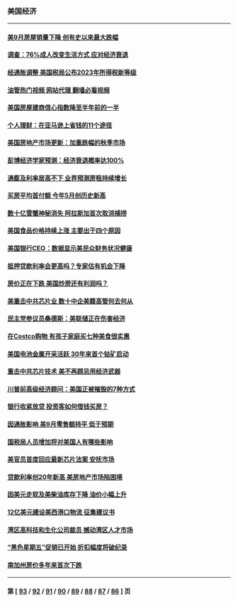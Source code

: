 ### 美国经济
---
#### [美9月房屋销量下降 创有史以来最大跌幅](../../pages/ncid1078158/n13849021.md?10200845) 
#### [调查：76%成人改变生活方式 应对经济衰退](../../pages/ncid1078158/n13848790.md?10200845) 
#### [经通胀调整 美国税局公布2023年所得税新等级](../../pages/ncid1078158/n13848850.md?10200845) 
#### [油管热门视频 网站代理 翻墙必看视频](http://132.145.103.77:81/youtube.html?10200845)
#### [美国房屋建商信心指数降至半年前的一半](../../pages/ncid1078158/n13848242.md?10200845) 
#### [个人理财：在亚马逊上省钱的11个途径](../../pages/ncid1078158/n13847993.md?10200845) 
#### [美国房地产市场更新：加重跌幅的秋季市场](../../pages/ncid1078158/n13847677.md?10200845) 
#### [彭博经济学家预测：经济衰退概率达100%](../../pages/ncid1078158/n13847765.md?10200845) 
#### [通膨及利率居高不下 业界预测房租持续增长](../../pages/ncid1078158/n13847743.md?10200845) 
#### [买房平均首付额 今年5月创历史新高](../../pages/ncid1078158/n13847651.md?10200845) 
#### [数十亿雪蟹神秘消失 阿拉斯加首次取消捕捞](../../pages/ncid1078158/n13847554.md?10200845) 
#### [美国食品价格持续上涨 主要出于四个原因](../../pages/ncid1078158/n13847448.md?10200845) 
#### [美国银行CEO：数据显示美民众财务状况健康](../../pages/ncid1078158/n13847507.md?10200845) 
#### [抵押贷款利率会更高吗？专家估有机会下降](../../pages/ncid1078158/n13846939.md?10200845) 
#### [房价正在下跌 美国炒房还有利润吗？](../../pages/ncid1078158/n13845022.md?10200845) 
#### [美重击中共芯片业 数十中企美籍高管何去何从](../../pages/ncid1078158/n13846793.md?10200845) 
#### [民主党参议员桑德斯：美联储正在伤害经济](../../pages/ncid1078158/n13846757.md?10200845) 
#### [在Costco购物 有孩子家庭买七种美食很实惠](../../pages/ncid1078158/n13844985.md?10200845) 
#### [美国电池金属开采活跃 30年来首个钴矿启动](../../pages/ncid1078158/n13846243.md?10200845) 
#### [重击中共芯片技术 美不再顾忌用经济武器](../../pages/ncid1078158/n13845753.md?10200845) 
#### [川普前高级经济顾问：美国正被摧毁的7种方式](../../pages/ncid1078158/n13845808.md?10200845) 
#### [银行收紧放贷 投资客如何借钱买房？](../../pages/ncid1078158/n13845654.md?10200845) 
#### [因通胀影响 美9月零售额持平 低于预期](../../pages/ncid1078158/n13845521.md?10200845) 
#### [国税局人员增加将对美国人有哪些影响](../../pages/ncid1078158/n13845392.md?10200845) 
#### [美官员首度回应最新芯片法案 安抚市场](../../pages/ncid1078158/n13845407.md?10200845) 
#### [贷款利率创20年新高 美房地产市场陷困境](../../pages/ncid1078158/n13845387.md?10200845) 
#### [因美元走软及美柴油库存下降 油价小幅上升](../../pages/ncid1078158/n13844959.md?10200845) 
#### [12亿美元建设美西港口物流 征集建议书](../../pages/ncid1078158/n13844991.md?10200845) 
#### [湾区高科技和生化公司裁员 撼动湾区人才市场](../../pages/ncid1078158/n13845006.md?10200845) 
#### [“黑色星期五”促销已开始 折扣幅度将破纪录](../../pages/ncid1078158/n13844909.md?10200845) 
#### [南加州房价多年来首次下跌](../../pages/ncid1078158/n13844917.md?10200845) 

---
#### 第 [ [93](./93.md?10200845) / [92](./92.md?10200845) / [91](./91.md?10200845) / [90](./90.md?10200845) / [89](./89.md?10200845) / [88](./88.md?10200845) / [87](./87.md?10200845) / [86](./86.md?10200845) ] 页
